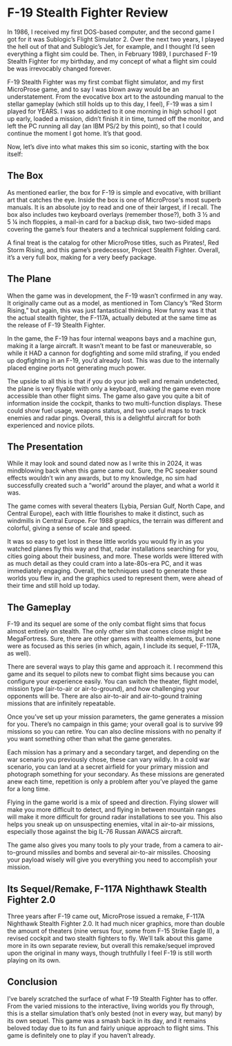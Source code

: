 # F-19 Stealth Fighter Review

In 1986, I received my first DOS-based computer, and the second game I got for it was Sublogic’s Flight Simulator 2. Over the next two years, I played the hell out of that and Sublogic’s Jet, for example, and I thought I’d seen everything a flight sim could be. Then, in February 1989, I purchased F-19 Stealth Fighter for my birthday, and my concept of what a flight sim could be was irrevocably changed forever.

F-19 Stealth  Fighter was my first combat flight simulator, and my first MicroProse game, and to say I was blown away would be an understatement. From the evocative box art to the astounding manual to the stellar gameplay (which still holds up to this day, I feel), F-19 was a sim I played for YEARS. I was so addicted to it one morning in high school I got up early, loaded a mission, didn’t finish it in time, turned off the monitor, and left the PC running all day (an IBM PS/2 by this point), so that I could continue the moment I got home. It’s that good.

Now, let’s dive into what makes this sim so iconic, starting with the box itself:

## The Box

As mentioned earlier, the box for F-19 is simple and evocative, with brilliant art that catches the eye. Inside the box is one of MicroProse's most superb manuals. It is an absolute joy to read and one of their largest, if I recall. The box also includes two keyboard overlays (remember those?), both 3 ½ and 5 ¼ inch floppies, a mail-in card for a backup disk, two two-sided maps covering the game’s four theaters and a technical supplement folding card. 

A final treat is the catalog for other MicroProse titles, such as Pirates!, Red Storm Rising, and this game’s predecessor, Project Stealth Fighter. Overall, it’s a very full box, making for a very beefy package. 

## The Plane

When the game was in development, the F-19 wasn’t confirmed in any way. It originally came out as a model, as mentioned in Tom Clancy’s “Red Storm Rising,” but again, this was just fantastical thinking. How funny was it that the actual stealth fighter, the F-117A, actually debuted at the same time as the release of F-19 Stealth Fighter. 

In the game, the F-19 has four internal weapons bays and a machine gun, making it a large aircraft. It wasn’t meant to be fast or maneuverable, so while it HAD a cannon for dogfighting and some mild strafing, if you ended up dogfighting in an F-19, you’d already lost. This was due to the internally placed engine ports not generating much power.

The upside to all this is that if you do your job well and remain undetected, the plane is very flyable with only a keyboard, making the game even more accessible than other flight sims. The game also gave you quite a bit of information inside the cockpit, thanks to two multi-function displays. These could show fuel usage, weapons status, and two useful maps to track enemies and radar pings. Overall, this is a delightful aircraft for both experienced and novice pilots.

## The Presentation

While it may look and sound dated now as I write this in 2024, it was mindblowing back when this game came out. Sure, the PC speaker sound effects wouldn’t win any awards, but to my knowledge, no sim had successfully created such a “world” around the player, and what a world it was.

The game comes with several theaters (Lybia, Persian Gulf, North Cape, and Central Europe), each with little flourishes to make it distinct, such as windmills in Central Europe. For 1988 graphics, the terrain was different and colorful, giving a sense of scale and speed. 

It was so easy to get lost in these little worlds you would fly in as you watched planes fly this way and that, radar installations searching for you, cities going about their business, and more. These worlds were littered with as much detail as they could cram into a late-80s-era PC, and it was immediately engaging. Overall, the techniques used to generate these worlds you flew in, and the graphics used to represent them, were ahead of their time and still hold up today.

## The Gameplay

F-19 and its sequel are some of the only combat flight sims that focus almost entirely on stealth. The only other sim that comes close might be MegaFortress. Sure, there are other games with stealth elements, but none were as focused as this series (in which, again, I include its sequel, F-117A, as well). 

There are several ways to play this game and approach it. I recommend this game and its sequel to pilots new to combat flight sims because you can configure your experience easily. You can switch the theater, flight model, mission type (air-to-air or air-to-ground), and how challenging your opponents will be. There are also air-to-air and air-to-gound training missions that are infinitely repeatable. 

Once you’ve set up your mission parameters, the game generates a mission for you. There’s no campaign in this game; your overall goal is to survive 99 missions so you can retire. You can also decline missions with no penalty if you want something other than what the game generates. 

Each mission has a primary and a secondary target, and depending on the war scenario you previously chose, these can vary wildly. In a cold war scenario, you can land at a secret airfield for your primary mission and photograph something for your secondary. As these missions are generated anew each time, repetition is only a problem after you’ve played the game for a long time.

Flying in the game world is a mix of speed and direction. Flying slower will make you more difficult to detect, and flying in between mountain ranges will make it more difficult for ground radar installations to see you. This also helps you sneak up on unsuspecting enemies, vital in air-to-air missions, especially those against the big IL-76 Russan AWACS aircraft.

The game also gives you many tools to ply your trade, from a camera to air-to-ground missiles and bombs and several air-to-air missiles. Choosing your payload wisely will give you everything you need to accomplish your mission.

## Its Sequel/Remake, F-117A Nighthawk Stealth Fighter 2.0

Three years after F-19 came out, MicroProse issued a remake, F-117A Nighthawk Stealth Fighter 2.0. It had much nicer graphics, more than double the amount of theaters (nine versus four, some from F-15 Strike Eagle II), a revised cockpit and two stealth fighters to fly. We’ll talk about this game more in its own separate review, but overall this remake/sequel improved upon the original in many ways, though truthfully I feel F-19 is still worth playing on its own. 

## Conclusion

I’ve barely scratched the surface of what F-19 Stealth Fighter has to offer. From the varied missions to the interactive, living worlds you fly through, this is a stellar simulation that’s only bested (not in every way, but many) by its own sequel. This game was a smash back in its day, and it remains beloved today due to its fun and fairly unique approach to flight sims. This game is definitely one to play if you haven’t already. 





